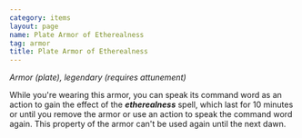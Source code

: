 ```yaml
---
category: items
layout: page
name: Plate Armor of Etherealness
tag: armor
title: Plate Armor of Etherealness 
---
```

_Armor (plate), legendary (requires attunement)_ 

While you're wearing this armor, you can speak its command word as an action to gain the effect of the **_etherealness_** spell, which last for 10 minutes or until you remove the armor or use an action to speak the command word again. This property of the armor can't be used again until the next dawn. 

